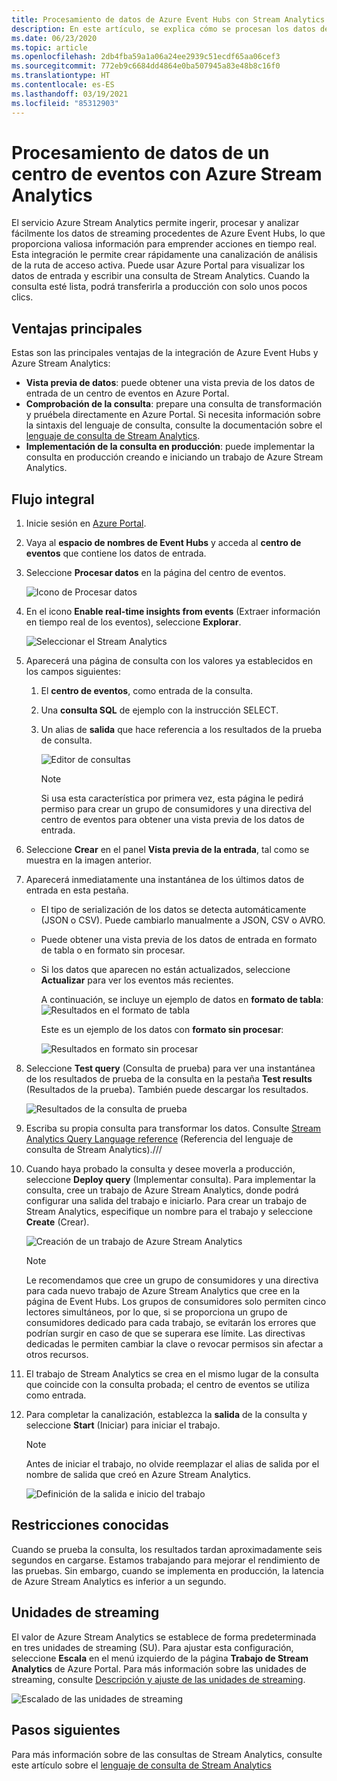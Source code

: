 ```yaml
---
title: Procesamiento de datos de Azure Event Hubs con Stream Analytics | Microsoft Docs
description: En este artículo, se explica cómo se procesan los datos de un centro de eventos de Azure utilizando un trabajo de Azure Stream Analytics.
ms.date: 06/23/2020
ms.topic: article
ms.openlocfilehash: 2db4fba59a1a06a24ee2939c51ecdf65aa06cef3
ms.sourcegitcommit: 772eb9c6684dd4864e0ba507945a83e48b8c16f0
ms.translationtype: HT
ms.contentlocale: es-ES
ms.lasthandoff: 03/19/2021
ms.locfileid: "85312903"
---
```

# <a name="process-data-from-your-event-hub-using-azure-stream-analytics"></a>Procesamiento de datos de un centro de eventos con Azure Stream Analytics 
El servicio Azure Stream Analytics permite ingerir, procesar y analizar fácilmente los datos de streaming procedentes de Azure Event Hubs, lo que proporciona valiosa información para emprender acciones en tiempo real. Esta integración le permite crear rápidamente una canalización de análisis de la ruta de acceso activa. Puede usar Azure Portal para visualizar los datos de entrada y escribir una consulta de Stream Analytics. Cuando la consulta esté lista, podrá transferirla a producción con solo unos pocos clics. 

## <a name="key-benefits"></a>Ventajas principales
Estas son las principales ventajas de la integración de Azure Event Hubs y Azure Stream Analytics: 
- **Vista previa de datos**: puede obtener una vista previa de los datos de entrada de un centro de eventos en Azure Portal.
- **Comprobación de la consulta**: prepare una consulta de transformación y pruébela directamente en Azure Portal. Si necesita información sobre la sintaxis del lenguaje de consulta, consulte la documentación sobre el [lenguaje de consulta de Stream Analytics](/stream-analytics-query/built-in-functions-azure-stream-analytics).
- **Implementación de la consulta en producción**: puede implementar la consulta en producción creando e iniciando un trabajo de Azure Stream Analytics.

## <a name="end-to-end-flow"></a>Flujo integral

1. Inicie sesión en [Azure Portal](https://portal.azure.com). 
1. Vaya al **espacio de nombres de Event Hubs** y acceda al **centro de eventos** que contiene los datos de entrada. 
1. Seleccione **Procesar datos** en la página del centro de eventos.  

    ![Icono de Procesar datos](./media/process-data-azure-stream-analytics/process-data-tile.png)
1. En el icono **Enable real-time insights from events** (Extraer información en tiempo real de los eventos), seleccione **Explorar**. 

    ![Seleccionar el Stream Analytics](./media/process-data-azure-stream-analytics/process-data-page-explore-stream-analytics.png)
1. Aparecerá una página de consulta con los valores ya establecidos en los campos siguientes:
    1. El **centro de eventos**, como entrada de la consulta.
    1. Una **consulta SQL** de ejemplo con la instrucción SELECT. 
    1. Un alias de **salida** que hace referencia a los resultados de la prueba de consulta. 

        ![Editor de consultas](./media/process-data-azure-stream-analytics/query-editor.png)
        
        > [!NOTE]
        >  Si usa esta característica por primera vez, esta página le pedirá permiso para crear un grupo de consumidores y una directiva del centro de eventos para obtener una vista previa de los datos de entrada.
1. Seleccione **Crear** en el panel **Vista previa de la entrada**, tal como se muestra en la imagen anterior. 
1. Aparecerá inmediatamente una instantánea de los últimos datos de entrada en esta pestaña.
    - El tipo de serialización de los datos se detecta automáticamente (JSON o CSV). Puede cambiarlo manualmente a JSON, CSV o AVRO.
    - Puede obtener una vista previa de los datos de entrada en formato de tabla o en formato sin procesar. 
    - Si los datos que aparecen no están actualizados, seleccione **Actualizar** para ver los eventos más recientes. 

        A continuación, se incluye un ejemplo de datos en **formato de tabla**: ![Resultados en el formato de tabla](./media/process-data-azure-stream-analytics/snapshot-results.png)

        Este es un ejemplo de los datos con **formato sin procesar**: 

        ![Resultados en formato sin procesar](./media/process-data-azure-stream-analytics/snapshot-results-raw-format.png)
1. Seleccione **Test query** (Consulta de prueba) para ver una instantánea de los resultados de prueba de la consulta en la pestaña **Test results** (Resultados de la prueba). También puede descargar los resultados.

    ![Resultados de la consulta de prueba](./media/process-data-azure-stream-analytics/test-results.png)
1. Escriba su propia consulta para transformar los datos. Consulte [Stream Analytics Query Language reference](/stream-analytics-query/stream-analytics-query-language-reference) (Referencia del lenguaje de consulta de Stream Analytics).///
1. Cuando haya probado la consulta y desee moverla a producción, seleccione **Deploy query** (Implementar consulta). Para implementar la consulta, cree un trabajo de Azure Stream Analytics, donde podrá configurar una salida del trabajo e iniciarlo. Para crear un trabajo de Stream Analytics, especifique un nombre para el trabajo y seleccione **Create** (Crear).

      ![Creación de un trabajo de Azure Stream Analytics](./media/process-data-azure-stream-analytics/create-stream-analytics-job.png)

      > [!NOTE] 
      >  Le recomendamos que cree un grupo de consumidores y una directiva para cada nuevo trabajo de Azure Stream Analytics que cree en la página de Event Hubs. Los grupos de consumidores solo permiten cinco lectores simultáneos, por lo que, si se proporciona un grupo de consumidores dedicado para cada trabajo, se evitarán los errores que podrían surgir en caso de que se superara ese límite. Las directivas dedicadas le permiten cambiar la clave o revocar permisos sin afectar a otros recursos. 
1. El trabajo de Stream Analytics se crea en el mismo lugar de la consulta que coincide con la consulta probada; el centro de eventos se utiliza como entrada. 

9.  Para completar la canalización, establezca la **salida** de la consulta y seleccione **Start** (Iniciar) para iniciar el trabajo.

    > [!NOTE]
    > Antes de iniciar el trabajo, no olvide reemplazar el alias de salida por el nombre de salida que creó en Azure Stream Analytics.

      ![Definición de la salida e inicio del trabajo](./media/process-data-azure-stream-analytics/set-output-start-job.png)


## <a name="known-limitations"></a>Restricciones conocidas
Cuando se prueba la consulta, los resultados tardan aproximadamente seis segundos en cargarse. Estamos trabajando para mejorar el rendimiento de las pruebas. Sin embargo, cuando se implementa en producción, la latencia de Azure Stream Analytics es inferior a un segundo.

## <a name="streaming-units"></a>Unidades de streaming
El valor de Azure Stream Analytics se establece de forma predeterminada en tres unidades de streaming (SU). Para ajustar esta configuración, seleccione **Escala** en el menú izquierdo de la página **Trabajo de Stream Analytics** de Azure Portal. Para más información sobre las unidades de streaming, consulte [Descripción y ajuste de las unidades de streaming](../stream-analytics/stream-analytics-streaming-unit-consumption.md).

![Escalado de las unidades de streaming](./media/process-data-azure-stream-analytics/scale.png)

## <a name="next-steps"></a>Pasos siguientes
Para más información sobre de las consultas de Stream Analytics, consulte este artículo sobre el [lenguaje de consulta de Stream Analytics](/stream-analytics-query/built-in-functions-azure-stream-analytics)

